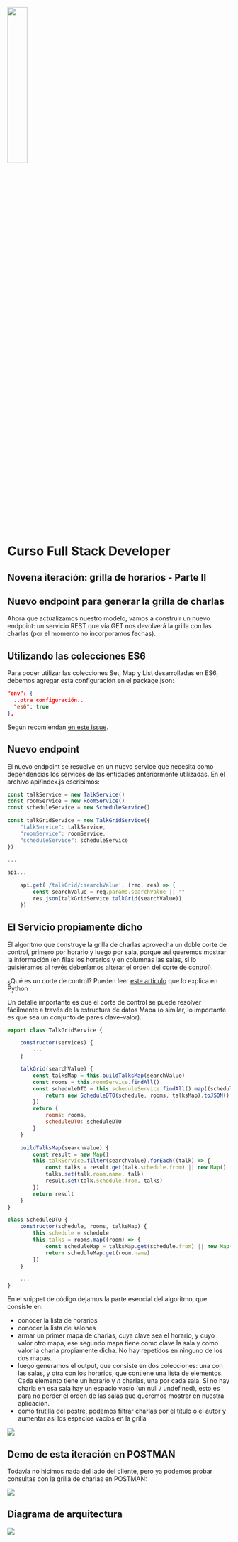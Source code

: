 <img src="images/license.png"
    width="30%" height="30%">

# Curso Full Stack Developer

## Novena iteración: grilla de horarios - Parte II

## Nuevo endpoint para generar la grilla de charlas

Ahora que actualizamos nuestro modelo, vamos a construir un nuevo endpoint: un servicio REST que vía GET nos devolverá la grilla con las charlas (por el momento no incorporamos fechas).

## Utilizando las colecciones ES6

Para poder utilizar las colecciones Set, Map y List desarrolladas en ES6, debemos agregar esta configuración en el package.json:

```json
"env": {
  ..otra configuración..
  "es6": true
},
```

Según recomiendan [en este issue](https://github.com/eslint/eslint/issues/5674).

## Nuevo endpoint

El nuevo endpoint se resuelve en un nuevo service que necesita como dependencias los services de las entidades anteriormente utilizadas. En el archivo api/index.js escribimos:

```javascript
const talkService = new TalkService()
const roomService = new RoomService()
const scheduleService = new ScheduleService()

const talkGridService = new TalkGridService({
	"talkService": talkService,
	"roomService": roomService,
	"scheduleService": scheduleService
})

...

api...

	api.get('/talkGrid/:searchValue', (req, res) => {
		const searchValue = req.params.searchValue || ""
		res.json(talkGridService.talkGrid(searchValue))
	})

```

## El Servicio propiamente dicho

El algoritmo que construye la grilla de charlas aprovecha un doble corte de control, primero por horario y luego por sala, porque así queremos mostrar la información (en filas los horarios y en columnas las salas, si lo quisiéramos al revés deberíamos alterar el orden del corte de control).

¿Qué es un corte de control? Pueden leer [este artículo](http://librosweb.es/libro/algoritmos_python/capitulo_13/corte_de_control.html) que lo explica en Python

Un detalle importante es que el corte de control se puede resolver fácilmente a través de la estructura de datos Mapa (o similar, lo importante es que sea un conjunto de pares clave-valor).

```javascript
export class TalkGridService {

    constructor(services) {
        ...
    }

    talkGrid(searchValue) {
        const talksMap = this.buildTalksMap(searchValue)
        const rooms = this.roomService.findAll()
        const scheduleDTO = this.scheduleService.findAll().map((schedule) => {
            return new ScheduleDTO(schedule, rooms, talksMap).toJSON()
        })
        return {
            rooms: rooms,
            scheduleDTO: scheduleDTO
        }
    }

    buildTalksMap(searchValue) {
        const result = new Map()
        this.talkService.filter(searchValue).forEach((talk) => {
            const talks = result.get(talk.schedule.from) || new Map()
            talks.set(talk.room.name, talk)
            result.set(talk.schedule.from, talks)
        })
        return result
    }
}

class ScheduleDTO {
    constructor(schedule, rooms, talksMap) {
        this.schedule = schedule
        this.talks = rooms.map((room) => {
            const scheduleMap = talksMap.get(schedule.from) || new Map()
            return scheduleMap.get(room.name)
        })
    }

    ...
}
```

En el snippet de código dejamos la parte esencial del algoritmo, que consiste en:

- conocer la lista de horarios
- conocer la lista de salones
- armar un primer mapa de charlas, cuya clave sea el horario, y cuyo valor otro mapa, ese segundo mapa tiene como clave la sala y como valor la charla propiamente dicha. No hay repetidos en ninguno de los dos mapas.
- luego generamos el output, que consiste en dos colecciones: una con las salas, y otra con los horarios, que contiene una lista de elementos. Cada elemento tiene un horario y _n_ charlas, una por cada sala. Si no hay charla en esa sala hay un espacio vacío (un null / undefined), esto es para no perder el orden de las salas que queremos mostrar en nuestra aplicación.
- como frutilla del postre, podemos filtrar charlas por el título o el autor y aumentar así los espacios vacíos en la grilla 

![](images/generacionGrillaCharlas.png)

## Demo de esta iteración en POSTMAN

Todavía no hicimos nada del lado del cliente, pero ya podemos probar consultas con la grilla de charlas en POSTMAN:

![](images/demo.gif)

## Diagrama de arquitectura

![](images/iteracion9.png)


